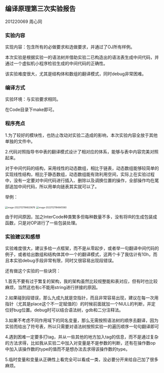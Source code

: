 ## 编译原理第三次实验报告

201220069 周心同

### 实验内容

实现内容：包含所有的必做要求和选做要求，并通过了OJ所有样例。

本次实验是根据实验一的语法树并借助实验二已构造出的语法表生成中间代码，并通过一个虚拟机小程序检验生成的中间代码的正确性。

该实验难度很大，尤其是结构体和数组的翻译模式，同时debug非常困难。

### 编译方式

实验环境：与实验要求相同。 

在Code目录下make即可。 

### 程序亮点

1.为了较好的模块性，也防止改动对实验二造成的影响，本次实验内容全放于其他单独的文件中。

2.代码对照指导书中表的翻译模式设计了相对应的体系，能够与表中内容完美对照起来。

对于中间代码的结构，采用线性的动态数组，相比于链表，动态数组能够较简单的实现线性结构，相比于静态数组，动态数组能有效利用空间，实际上在实验过程中，没有一定要对中间代码进行插入、删除以及调换位置的操作，全部操作均在尾部追加中间代码，所以用单向链表其实就可以了。

举例：

 <img src="D:\NJU_ALL\junior\编译原理\实验\Lab3\report.assets\image-20221121194820676.png" alt="image-20221121194820676" style="zoom:50%;" />

 <img src="D:\NJU_ALL\junior\编译原理\实验\Lab3\report.assets\image-20221121194845560.png" alt="image-20221121194845560" style="zoom:50%;" />

由于时间原因，加之InterCode种类繁多但每种数量不多，没有将IR的生成包装成函数，只是对OP进行了一些包装处理。

### 实验建议和感想

实验难度很大，建议多给一点框架，而不是从零起步，或者举一句翻译中间代码的例子，或者给出数组和结构体其中一个的翻译模式，这两个卡了我估计有10h，而且本实验debug手段非常有限，同时又很容易出现段错误。

还有做这个实验的一些诀窍：

1.首先不要有过于繁复的架构，我的架构虽然比较规整能和表对应，但有时也比较麻烦，当然这也有c不能用string进行拼接的原因。

2.如果碰到段错误，那么九成九就是空指针，而且非常容易出现，建议在每一次用指针（尤其是place这个不一定赋值的）的时候前面就加一个NULL的判断，并定位好bug位置。debug时可以结合语法树，gdb和二分注释法。

3.如果不考虑不同作用域下的同名变量，那么无需按照语法树的顺序去翻译，因为实验而给出了符号表，所以只需要对语法树按照实验一的遍历顺序一句句翻译即可

4.遇到困难一定要多打tag，并从一些其他的地方加入tag的信息，而不是通过复杂的方法求得，比如我从实验二中加入对变量是不是参数的判断，还有在操作数op中加入该操作数的type的值而不是想办法去求得该操作数的type。

5.临时变量和变量从正确性上看完全可以看成一类，没必要分开来给自己加了很多麻烦。
